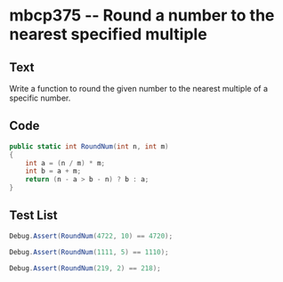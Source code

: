 # mbcp375 -- Round a number to the nearest specified multiple

## Text

Write a function to round the given number to the nearest multiple of a specific number.

## Code

```csharp
public static int RoundNum(int n, int m)
{
    int a = (n / m) * m;
    int b = a + m;
    return (n - a > b - n) ? b : a;
}
```

## Test List

```csharp
Debug.Assert(RoundNum(4722, 10) == 4720);
```

```csharp
Debug.Assert(RoundNum(1111, 5) == 1110);
```

```csharp
Debug.Assert(RoundNum(219, 2) == 218);
```
